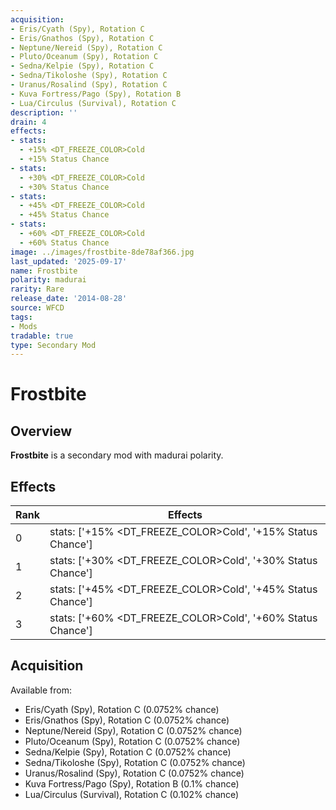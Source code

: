 ```yaml
---
acquisition:
- Eris/Cyath (Spy), Rotation C
- Eris/Gnathos (Spy), Rotation C
- Neptune/Nereid (Spy), Rotation C
- Pluto/Oceanum (Spy), Rotation C
- Sedna/Kelpie (Spy), Rotation C
- Sedna/Tikoloshe (Spy), Rotation C
- Uranus/Rosalind (Spy), Rotation C
- Kuva Fortress/Pago (Spy), Rotation B
- Lua/Circulus (Survival), Rotation C
description: ''
drain: 4
effects:
- stats:
  - +15% <DT_FREEZE_COLOR>Cold
  - +15% Status Chance
- stats:
  - +30% <DT_FREEZE_COLOR>Cold
  - +30% Status Chance
- stats:
  - +45% <DT_FREEZE_COLOR>Cold
  - +45% Status Chance
- stats:
  - +60% <DT_FREEZE_COLOR>Cold
  - +60% Status Chance
image: ../images/frostbite-8de78af366.jpg
last_updated: '2025-09-17'
name: Frostbite
polarity: madurai
rarity: Rare
release_date: '2014-08-28'
source: WFCD
tags:
- Mods
tradable: true
type: Secondary Mod
---
```


# Frostbite

## Overview

**Frostbite** is a secondary mod with madurai polarity.

## Effects

| Rank | Effects |
|------|----------|
| 0 | stats: ['+15% <DT_FREEZE_COLOR>Cold', '+15% Status Chance'] |
| 1 | stats: ['+30% <DT_FREEZE_COLOR>Cold', '+30% Status Chance'] |
| 2 | stats: ['+45% <DT_FREEZE_COLOR>Cold', '+45% Status Chance'] |
| 3 | stats: ['+60% <DT_FREEZE_COLOR>Cold', '+60% Status Chance'] |

## Acquisition

Available from:
- Eris/Cyath (Spy), Rotation C (0.0752% chance)
- Eris/Gnathos (Spy), Rotation C (0.0752% chance)
- Neptune/Nereid (Spy), Rotation C (0.0752% chance)
- Pluto/Oceanum (Spy), Rotation C (0.0752% chance)
- Sedna/Kelpie (Spy), Rotation C (0.0752% chance)
- Sedna/Tikoloshe (Spy), Rotation C (0.0752% chance)
- Uranus/Rosalind (Spy), Rotation C (0.0752% chance)
- Kuva Fortress/Pago (Spy), Rotation B (0.1% chance)
- Lua/Circulus (Survival), Rotation C (0.102% chance)

